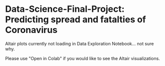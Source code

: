 # Data-Science-Final-Project: Predicting spread and fatalties of Coronavirus 

Altair plots currently not loading in Data Exploration Notebook... not sure why.

Please use "Open in Colab" if you would like to see the Altair visualizations.

